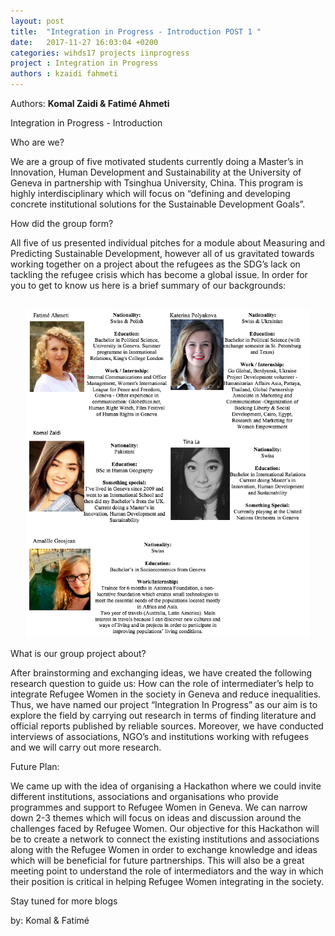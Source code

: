 ```yaml
---
layout: post
title:  "Integration in Progress - Introduction POST 1 "
date:   2017-11-27 16:03:04 +0200
categories: wihds17 projects iinprogress
project : Integration in Progress
authors : kzaidi fahmeti
---
```


Authors: **Komal Zaidi & Fatimé Ahmeti**

Integration in Progress - Introduction 

Who are we?

We are a group of five motivated students currently doing a Master’s in Innovation, Human Development and Sustainability at the University of Geneva in partnership with Tsinghua University, China. This program is highly interdisciplinary which will focus on “defining and developing concrete institutional solutions for the Sustainable Development Goals”.

How did the group form?

All five of us presented individual pitches for a module about Measuring and Predicting Sustainable Development,  however all of us gravitated towards working together on a project about the refugees as the SDG’s lack on tackling the refugee crisis which has become a global issue. In order for you to get to know us here is a brief summary of our backgrounds:  

<br>
<center><img src="/images/groupp.png" alt=""  width="90%"></center>

What is our group project about?

After brainstorming and exchanging ideas, we have created the following research question to guide us: How can the role of intermediater’s help to integrate Refugee Women in the society in Geneva and reduce inequalities. Thus, we have named our project “Integration In Progress” as our aim is to explore the field by carrying out research in terms of finding literature and official reports published by reliable sources. Moreover, we have conducted interviews of associations, NGO’s and institutions working with refugees and we will carry out more research.

Future Plan:

We came up with the idea of organising a Hackathon where we could invite different institutions, associations and organisations who provide programmes and support to Refugee Women in Geneva. We can narrow down 2-3 themes which will focus on ideas and discussion around the challenges faced by Refugee Women. Our objective for this Hackathon will be to create a network to connect the existing institutions and associations along with the Refugee Women in order to exchange knowledge and ideas which will be beneficial for future partnerships. This will also be a great meeting point to understand the role of intermediators and the way in which their position is critical in helping Refugee Women integrating in the society.

Stay tuned for more blogs

by:
Komal & Fatimé
